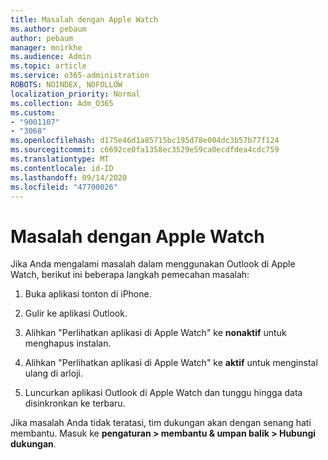 ```yaml
---
title: Masalah dengan Apple Watch
ms.author: pebaum
author: pebaum
manager: mnirkhe
ms.audience: Admin
ms.topic: article
ms.service: o365-administration
ROBOTS: NOINDEX, NOFOLLOW
localization_priority: Normal
ms.collection: Adm_O365
ms.custom:
- "9001107"
- "3068"
ms.openlocfilehash: d175e46d1a85715bc195d78e004dc3b57b77f124
ms.sourcegitcommit: c6692ce0fa1358ec3529e59ca0ecdfdea4cdc759
ms.translationtype: MT
ms.contentlocale: id-ID
ms.lasthandoff: 09/14/2020
ms.locfileid: "47700026"
---
```

# <a name="trouble-with-the-apple-watch"></a>Masalah dengan Apple Watch

Jika Anda mengalami masalah dalam menggunakan Outlook di Apple Watch, berikut ini beberapa langkah pemecahan masalah: 

1. Buka aplikasi tonton di iPhone.

2. Gulir ke aplikasi Outlook.

3. Alihkan "Perlihatkan aplikasi di Apple Watch" ke **nonaktif** untuk menghapus instalan.

4. Alihkan "Perlihatkan aplikasi di Apple Watch" ke **aktif** untuk menginstal ulang di arloji.

5. Luncurkan aplikasi Outlook di Apple Watch dan tunggu hingga data disinkronkan ke terbaru. 

Jika masalah Anda tidak teratasi, tim dukungan akan dengan senang hati membantu. Masuk ke **pengaturan > membantu & umpan balik > Hubungi dukungan**. 
